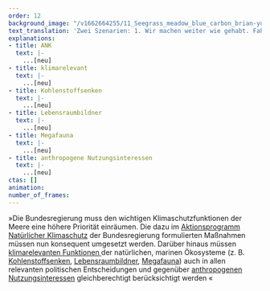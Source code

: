 ```yaml
---
order: 12
background_image: "/v1662664255/11_Seegrass_meadow_blue_carbon_brian-yurasits-unsplash_ciwu2j_vokl0v.jpg#90b29e"
text_translation: 'Zwei Szenarien: 1. Wir machen weiter wie gehabt. Fahren Thunfisch essend mit dem Kreuzfahrtschiff über die Meere. Zu unserer Rechten Ölplattformen. Zur Linken militärische Sperrgebiete. In ein paar Jahren geht uns die Luft zum Atmen aus, unser Zuhause wird überflutet und Trinkwasser wird knapp. 2. Wir sitzen Algenburger essend am Strand, vor uns das mit Seegras bewachsene Watt. Bis zum Horizont ein friedvolles Meer. '
explanations:
- title: ANK
  text: |-
    ...[neu]
- title: klimarelevant
  text: |-
    ...[neu]
- title: Kohlenstoffsenken
  text: |-
    ...[neu]
- title: Lebensraumbildner
  text: |-
    ...[neu]
- title: Megafauna
  text: |-
    ...[neu]
- title: anthropogene Nutzungsinteressen
  text: |-
    ...[neu]
ctas: []
animation:
number_of_frames:
---
```

»Die Bundesregierung muss den wichtigen Klimaschutzfunktionen der Meere eine höhere Priorität einräumen. Die dazu im [Aktionsprogramm Natürlicher Klimaschutz](# "ANK") der Bundesregierung formulierten Maßnahmen müssen nun konsequent umgesetzt werden. Darüber hinaus müssen [klimarelevanten Funktionen ](# "klimarelevant")der natürlichen, marinen Ökosysteme (z. B. [Kohlenstoffsenken](# "Kohlenstoffsenken"), [Lebensraumbildner](# "Lebensraumbildner"), [Megafauna](# "Megafauna")) auch in allen relevanten politischen Entscheidungen und gegenüber [anthropogenen Nutzungsinteressen](# "anthropogene Nutzungsinteressen") gleichberechtigt berücksichtigt werden «